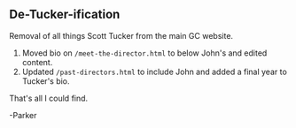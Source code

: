 ## De-Tucker-ification

Removal of all things Scott Tucker from the main GC website.

1. Moved bio on `/meet-the-director.html` to below John's and edited content.
2. Updated `/past-directors.html` to include John and added a final year to Tucker's bio.

That's all I could find.

-Parker